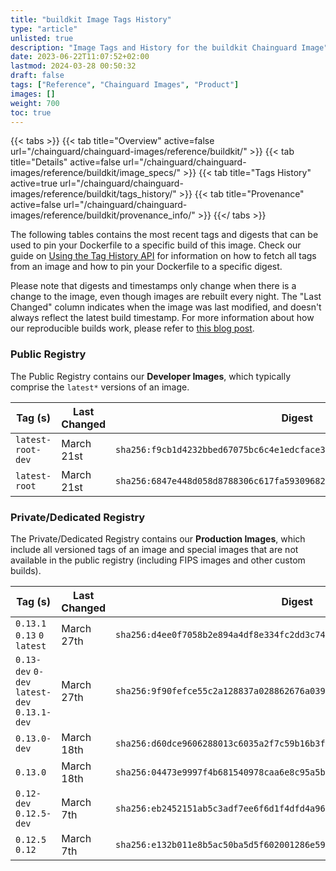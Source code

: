 ```yaml
---
title: "buildkit Image Tags History"
type: "article"
unlisted: true
description: "Image Tags and History for the buildkit Chainguard Image"
date: 2023-06-22T11:07:52+02:00
lastmod: 2024-03-28 00:50:32
draft: false
tags: ["Reference", "Chainguard Images", "Product"]
images: []
weight: 700
toc: true
---
```


{{< tabs >}}
{{< tab title="Overview" active=false url="/chainguard/chainguard-images/reference/buildkit/" >}}
{{< tab title="Details" active=false url="/chainguard/chainguard-images/reference/buildkit/image_specs/" >}}
{{< tab title="Tags History" active=true url="/chainguard/chainguard-images/reference/buildkit/tags_history/" >}}
{{< tab title="Provenance" active=false url="/chainguard/chainguard-images/reference/buildkit/provenance_info/" >}}
{{</ tabs >}}

The following tables contains the most recent tags and digests that can be used to pin your Dockerfile to a specific build of this image. Check our guide on [Using the Tag History API](/chainguard/chainguard-images/using-the-tag-history-api/) for information on how to fetch all tags from an image and how to pin your Dockerfile to a specific digest.

Please note that digests and timestamps only change when there is a change to the image, even though images are rebuilt every night. The "Last Changed" column indicates when the image was last modified, and doesn't always reflect the latest build timestamp. For more information about how our reproducible builds work, please refer to [this blog post](https://www.chainguard.dev/unchained/reproducing-chainguards-reproducible-image-builds).

### Public Registry
The Public Registry contains our **Developer Images**, which typically comprise the `latest*` versions of an image.

| Tag (s)            | Last Changed | Digest                                                                    |
|--------------------|--------------|---------------------------------------------------------------------------|
|  `latest-root-dev` | March 21st   | `sha256:f9cb1d4232bbed67075bc6c4e1edcface3de7d68a80e81f438e8baa00c2ce64e` |
|  `latest-root`     | March 21st   | `sha256:6847e448d058d8788306c617fa59309682647eea33a9683b3898c16c6ec32f7d` |


### Private/Dedicated Registry
The Private/Dedicated Registry contains our **Production Images**, which include all versioned tags of an image and special images that are not available in the public registry (including FIPS images and other custom builds).

| Tag (s)                                       | Last Changed | Digest                                                                    |
|-----------------------------------------------|--------------|---------------------------------------------------------------------------|
|  `0.13.1` `0.13` `0` `latest`                 | March 27th   | `sha256:d4ee0f7058b2e894a4df8e334fc2dd3c741d9d5bbf146cc598e792075a39a083` |
|  `0.13-dev` `0-dev` `latest-dev` `0.13.1-dev` | March 27th   | `sha256:9f90fefce55c2a128837a028862676a039c5784bdf1406b54885143d59a57a96` |
|  `0.13.0-dev`                                 | March 18th   | `sha256:d60dce9606288013c6035a2f7c59b16b3fd4bf5663d420af6049f98660cce018` |
|  `0.13.0`                                     | March 18th   | `sha256:04473e9997f4b681540978caa6e8c95a5bb9cff988fb71e8000c36fae7aec439` |
|  `0.12-dev` `0.12.5-dev`                      | March 7th    | `sha256:eb2452151ab5c3adf7ee6f6d1f4dfd4a968e70234b83d642522e66703d244d2a` |
|  `0.12.5` `0.12`                              | March 7th    | `sha256:e132b011e8b5ac50ba5d5f602001286e59f82c4cb8348a83db7e5aff1f8a06f4` |

